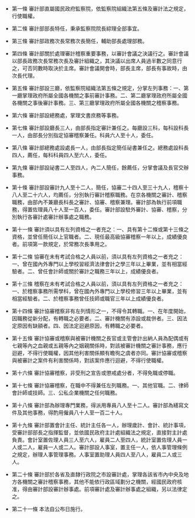 * 第一條 審計部直屬國民政府監察院，依監察院組織法第五條及審計法之規定，行使職權。

* 第二條 審計部部長特任，秉承監察院院長綜理全部事宜。

* 第三條 審計部政務次長常務次長簡任，輔助部長處理部務。

* 第四條 審計部關於處理審計稽察重要事務，以審計會議之決議行之。審計會議以部長政務次長常務次長及審計組織之，其決議以出席人員過半數之同意行之，可否同數時取決於主席。審計會議開會時，部長主席，部長有事故時，由次長代理。

* 第五條 審計部設三廳，依監察院組織法第五條之規定，分掌左列事務：一、第一廳掌理政府所屬全國各機關之事前審計事務。二、第二廳掌理政府所屬全國各機關之事後審計事務。三、第三廳掌理政府所屬全國各機關之稽察事務。

* 第六條 審計部設總務處，掌理文書庶務等事務。

* 第七條 審計部設廳長三人，由部長指定審計兼任之。每廳設三科，每科設科長一人，由部長分別指定協審稽察兼任。科員六人至十人，委任。

* 第八條 審計部總務處設處長一人，由部長指定簡任祕書兼任之。總務處設科長四人，薦任，每科科員四人至六人，委任。

* 第九條 審計部設祕書二人至四人，內二人簡任，餘薦任，分掌會議及長官交辦事務。

* 第十條 審計部設審計九人至十二人，簡任，協審二十四人至三十九人，稽察十八人至二十六人，均薦任，分別執行審計稽察職務。在京各機關之審計、稽察職務，由部內不兼廳長科長之審計、協審、稽察兼理。審計部為執行前項職務，得置佐理員八十人至一百人，委任。審計部設駐外審計、協審、稽察，分別執行各審計處審計辦事處之職務。

* 第十一條 審計須以具有左列資格之一者充之：一、具有第十二條或第十三條之資格，並曾任簡任以上官職者。二、現任最高級協審稽察一年以上，成績優良者。前項第一款規定，於常務次長準用之。

* 第十二條 協審在未有考試合格之人員以前，須以具有左列資格之一者充之：一、曾在國內外專門以上學校習經濟法律會計之學三年以上畢業，並有相當經驗者。二、曾任會計師或關於審計之職務三年以上，成績優良者。

* 第十三條 稽察在未有考試合格之人員以前，須以具有左列資格之一者充之：一、於稽察事務所需學科，曾在國內外專門以上學校修習三年以上畢業，並有相當經驗者。二、於稽察事務曾任技師或職官三年以上成績優良者。

* 第十四條 審計協審稽察非有左列情形之一，不得令其轉職。一、在年度開始，因職務從新分配，有轉職之必要者。二、審計機關有添設或裁併者。三、因法定原因有缺額者。四、因法定迴避原因，有轉職之必要者。

* 第十五條 審計協審或稽察與被審計機關之長官或主管會計出納人員為配偶或有七親等內之血親或五親等內之姻親關係時，對該被審計機關之審計事務，應行迴避，不得行使職權，因其他利害關係顯有瞻徇之虞者亦同。審計協審或稽察與被審計之案件有利害關係時，對該案件應行迴避，不得行使職權。

* 第十六條 審計協審稽察，非受刑之宣告或懲戒處分者，不得免職或停職。

* 第十七條 審計協審稽察，在職中不得兼任左列職務。一、其他官職。二、律師會計師或技師。三、公私企業機關之任何職務。

* 第十八條 審計部為辦理專門業務，得派用專員八人至十二人。審計部為繕寫文件及其他事務，得酌用僱員八十人至一百二十人。

* 第十九條 審計部置會計主任、統計主任各一人，辦理歲計、會計、統計事項，受審計部部長之指揮監督，並依國民政府主計處組織法之規定，直接對主計處負責。會計室置佐理人員三人至六人，雇員二人至四人，統計室置佐理人員一人或二人，雇員一人或二人。審計部設人事室，置主任一人，依人事管理條例之規定，辦理人事管理事務。人事室置助理人員四人至八人，雇員二人或三人。

* 第二十條 審計部於各省及直隸行政院之市設審計處，掌理各該省市內中央及地方各機關之審計稽察事務，其他不能依行政區域劃分之機關，經國民政府核准，得由審計部設審計辦事處。前項審計處及審計辦事處之組織，另以法律定之。

* 第二十一條 本法自公布日施行。

